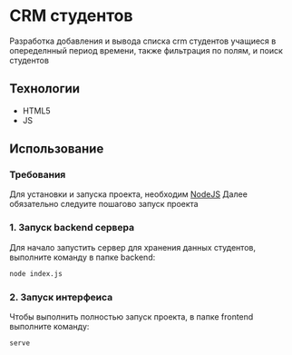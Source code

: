 # CRM студентов
Разработка добавления и вывода спиcка crm студентов учащиеся в опеределнный период времени, также фильтрация по полям, и поиск студентов

## Технологии
- HTML5
- JS

## Использование

### Требования
Для установки и запуска проекта, необходим [NodeJS](https://nodejs.org/)
Далее обязательно следуите пошагово запуск проекта 

### 1. Запуск backend сервера
Для начало запустить сервер для хранения данных студентов, выполните команду в папке backend:
```sh
node index.js
```

### 2. Запуск интерфеиса
Чтобы выполнить полностью запуск проекта, в папке frontend выполните команду: 
```sh
serve
```
